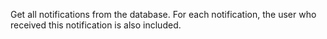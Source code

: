Get all notifications from the database. For each notification, the user who received this notification is also included.
